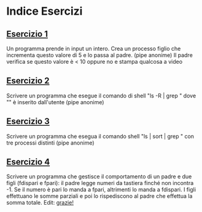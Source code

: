 # Indice Esercizi

## [Esercizio 1](es1.c)
Un programma prende in input un intero. Crea un processo figlio che incrementa questo valore di 5 e lo passa al padre. (pipe anonime)
Il padre verifica se questo valore è < 10 oppure no e stampa qualcosa a video
## [Esercizio 2](es2.c)
Scrivere un programma che esegue il comando di shell "ls -R | grep <pat>" dove "<pat>" è inserito dall'utente (pipe anonime)
## [Esercizio 3](es3.c)
Scrivere un programma che esegua il comando shell "ls | sort | grep <pat>" con tre processi distinti (pipe anonime)
## [Esercizio 4](es4.c)
Scrivere un programma che gestisce il comportamento di un padre e due figli (fdispari e fpari): il padre legge numeri da tastiera finché non incontra -1.
Se il numero è pari lo manda a fpari, altrimenti lo manda a fdispari. I figli effettuano le somme parziali e poi lo rispediscono al padre che effettua la somma totale.
Edit: [grazie!](http://sekrit.de/webdocs/c/beginners-guide-away-from-scanf.html)
